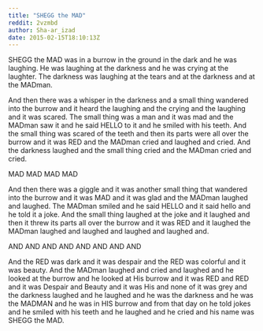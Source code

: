 ```yaml
---
title: "SHEGG the MAD"
reddit: 2vzmbd
author: Sha-ar_izad
date: 2015-02-15T18:10:13Z
---
```


SHEGG the MAD was in a burrow in the ground in the dark and he was laughing. He was laughing at the darkness and he was crying at the laughter. The darkness was laughing at the tears and at the darkness and at the MADman. 

And then there was a whisper in the darkness and a small thing wandered into the burrow and it heard the laughing and the crying and the laughing and it was scared. The small thing was a man and it was mad and the MADman saw it and he said HELLO to it and he smiled with his teeth. And the small thing was scared of the teeth and then its parts were all over the burrow and it was RED and the MADman cried and laughed and cried. And the darkness laughed and the small thing cried and the MADman cried and cried.

MAD MAD MAD MAD

And then there was a giggle and it was another small thing that wandered into the burrow and it was MAD and it was glad and the MADman laughed and laughed. The MADman smiled and he said HELLO and it said hello and he told it a joke. And the small thing laughed at the joke and it laughed and then it threw its parts all over the burrow and it was RED and it laughed the MADman laughed and laughed and laughed and laughed and. 

AND AND AND AND AND AND AND AND

And the RED was dark and it was despair and the RED was colorful and it was beauty. And the MADman laughed and cried and laughed and he looked at the burrow and he looked at His burrow and it was RED and RED and it was Despair and Beauty and it was His and none of it was grey and the darkness laughed and he laughed and he was the darkness and he was the MADMAN and he was in HIS burrow and from that day on he told jokes and he smiled with his teeth and he laughed and he cried and his name was SHEGG the MAD.
